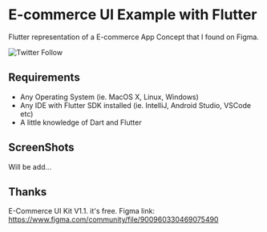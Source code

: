 
# E-commerce UI Example with Flutter
Flutter representation of a E-commerce App Concept that I found on Figma.

![Twitter Follow](https://img.shields.io/twitter/follow/kanieren?style=social)

## Requirements
* Any Operating System (ie. MacOS X, Linux, Windows)
* Any IDE with Flutter SDK installed (ie. IntelliJ, Android Studio, VSCode etc)
* A little knowledge of Dart and Flutter

## ScreenShots
Will be add...

## Thanks
E-Commerce UI Kit V1.1. it's free. 
Figma link: https://www.figma.com/community/file/900960330469075490